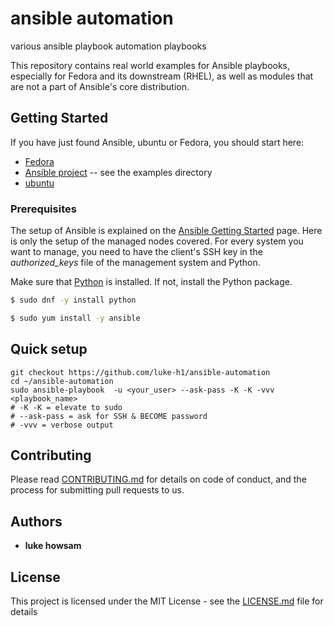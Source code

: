 # ansible automation 

various ansible playbook automation playbooks 

This repository contains real world examples for Ansible playbooks, especially for Fedora and its downstream (RHEL), as well as modules that are not a part of Ansible's core distribution.

## Getting Started
If you have just found Ansible, ubuntu or Fedora, you should start here:

 * [Fedora](http://www.fedoraproject.org)
 * [Ansible project](https://github.com/ansible/ansible) -- see the examples directory
 * [ubuntu](https://ubuntu.com/)



### Prerequisites
The setup of Ansible is explained on the 
[Ansible Getting Started](http://ansible.cc/docs/gettingstarted.html) page. 
Here is only the setup of the managed nodes covered. For every system you want
to manage, you need to have the client's SSH key in the *authorized_keys* file
of the management system and Python.

Make sure that [Python](http://www.python.org/) is installed. If not, install
the Python package.

```bash
$ sudo dnf -y install python
```

```bash 
$ sudo yum install -y ansible 
```

## Quick setup 
```
git checkout https://github.com/luke-h1/ansible-automation
cd ~/ansible-automation 
sudo ansible-playbook  -u <your_user> --ask-pass -K -K -vvv <playbook_name>
# -K -K = elevate to sudo 
# --ask-pass = ask for SSH & BECOME password 
# -vvv = verbose output 
```

## Contributing

Please read [CONTRIBUTING.md](CONTRIBUTING.md) for details on  code of conduct, and the process for submitting pull requests to us.


## Authors
* **luke howsam** 

## License
This project is licensed under the MIT License - see the [LICENSE.md](LICENSE.md) file for details


